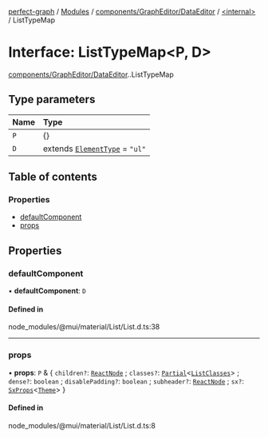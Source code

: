 [perfect-graph](../README.md) / [Modules](../modules.md) / [components/GraphEditor/DataEditor](../modules/components_GraphEditor_DataEditor.md) / [<internal\>](../modules/components_GraphEditor_DataEditor._internal_.md) / ListTypeMap

# Interface: ListTypeMap<P, D\>

[components/GraphEditor/DataEditor](../modules/components_GraphEditor_DataEditor.md).[<internal>](../modules/components_GraphEditor_DataEditor._internal_.md).ListTypeMap

## Type parameters

| Name | Type |
| :------ | :------ |
| `P` | {} |
| `D` | extends [`ElementType`](../modules/components_GraphEditor_DataEditor._internal_.md#elementtype) = ``"ul"`` |

## Table of contents

### Properties

- [defaultComponent](components_GraphEditor_DataEditor._internal_.ListTypeMap.md#defaultcomponent)
- [props](components_GraphEditor_DataEditor._internal_.ListTypeMap.md#props)

## Properties

### defaultComponent

• **defaultComponent**: `D`

#### Defined in

node_modules/@mui/material/List/List.d.ts:38

___

### props

• **props**: `P` & { `children?`: [`ReactNode`](../modules/components_ClusterNodeContainer._internal_.md#reactnode) ; `classes?`: [`Partial`](../modules/components_ClusterNodeContainer._internal_.md#partial)<[`ListClasses`](components_GraphEditor_DataEditor._internal_.ListClasses.md)\> ; `dense?`: `boolean` ; `disablePadding?`: `boolean` ; `subheader?`: [`ReactNode`](../modules/components_ClusterNodeContainer._internal_.md#reactnode) ; `sx?`: [`SxProps`](../modules/components_GraphEditor_DataEditor._internal_.md#sxprops)<[`Theme`](components_GraphEditor_DataEditor._internal_.Theme.md)\>  }

#### Defined in

node_modules/@mui/material/List/List.d.ts:8
